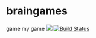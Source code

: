 # braingames
game
my game
<a href="https://codeclimate.com/github/IvanK0405/braingames/test_coverage"><img src="https://api.codeclimate.com/v1/badges/a72a04e3a685135ffe74/test_coverage" /></a>
[![Build Status](https://travis-ci.com/IvanK0405/braingames.svg?branch=master)](https://travis-ci.com/IvanK0405/braingames)
